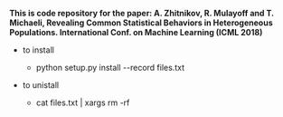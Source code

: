 **This is code repository for the paper: A. Zhitnikov, R. Mulayoff and T. Michaeli, Revealing Common Statistical Behaviors
in Heterogeneous Populations. International Conf. on Machine Learning (ICML 2018)**

* to install
	* python setup.py install --record files.txt

* to unistall
	* cat files.txt | xargs rm -rf


